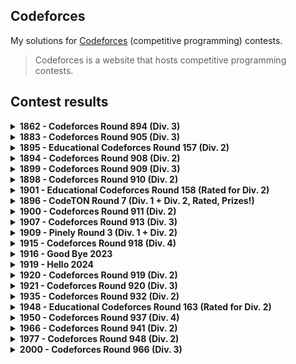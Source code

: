 ## Codeforces

My solutions for [Codeforces](https://codeforces.com) (competitive programming) contests.

> Codeforces is a website that hosts competitive programming contests.

## Contest results

<details>
  <summary>
    <b>1862 - Codeforces Round 894 (Div. 3)</b>
  </summary>

  - [1862 - Codeforces Round 894 (Div. 3)](https://codeforces.com/contest/1862)
  - Final standing: **10802<sup>nd</sup> / 12214**
  - Score: **2**, Penalty: **68**
  - Rating change: **+422** _(now 422, newbie)_

  | Problem | Solved time + Penalties | Solution |
  |--|--|--|
  | A - [Gift Carpet](https://codeforces.com/contest/1862/problem/A) | ✅ 00:25 | [Carpet.js](Contests/1862_Round894_Div3/Carpet.js) |
  | B - [Sequence Game](https://codeforces.com/contest/1862/problem/B) | ✅ 00:43 | [Sequence.js](Contests/1862_Round894_Div3/Sequence.js) |
  | C - [Flower City Fence](https://codeforces.com/contest/1862/problem/C) | ❌ -1 penalty | [Fence.js](Contests/1862_Round894_Div3/Fence.js) |
  | D - [Ice Cream Balls](https://codeforces.com/contest/1862/problem/D) | ❌ | - |
  | E - [Kolya and Movie Theatre](https://codeforces.com/contest/1862/problem/E) | ❌ | - |
  | F - [Magic Will Save the World](https://codeforces.com/contest/1862/problem/F) | ❌ -5 penalties | [Magic.js](Contests/1862_Round894_Div3/Magic.js) |
  | G - [The Great Equalizer](https://codeforces.com/contest/1862/problem/G) | ❌ | - |

</details>

<details>
  <summary>
    <b>1883 - Codeforces Round 905 (Div. 3)</b>
  </summary>

  - [1883 - Codeforces Round 905 (Div. 3)](https://codeforces.com/contest/1883)
  - Final standing: **7235<sup>th</sup> / 12530**
  - Score: **1276**
  - Rating change: **+271** _(now 693, newbie)_

  | Problem | Solved time + Penalties | Solution |
  |--|--|--|
  | A - [Morning](https://codeforces.com/contest/1883/problem/A) | ✅ 00:26 | [A.py](Contests/1883_Round905_Div3/A.py) |
  | B - [Chemistry](https://codeforces.com/contest/1883/problem/B) | ✅ 00:43 | [B.py](Contests/1883_Round905_Div3/B.py) |
  | C - [Raspberries](https://codeforces.com/contest/1883/problem/C) | ❌ | - |
  | D - [In Love](https://codeforces.com/contest/1883/problem/D) | ❌ -3 penalty | [D.py](Contests/1883_Round905_Div3/D.py) |
  | E - [Look Back](https://codeforces.com/contest/1883/problem/E) | ❌ | - |
  | F - [You Are So Beautiful](https://codeforces.com/contest/1883/problem/F) | ❌ | - |
  | G1 - [Dances (Easy version)](https://codeforces.com/contest/1883/problem/G1) | ❌ -2 penalty | [G1.py](Contests/1883_Round905_Div3/G1.py) |
  | G2 - [Dances (Hard Version)](https://codeforces.com/contest/1883/problem/G2) | ❌ | - |

</details>

<details>
  <summary>
    <b>1895 - Educational Codeforces Round 157 (Div. 2)</b>
  </summary>

  - [1895 - Educational Codeforces Round 157 (Div. 2)](https://codeforces.com/contest/1895)
  - Final standing: **10780<sup>th</sup> / 14520**
  - Score: **1**, Penalty: **5**
  - Rating change: **+154** _(now 847, newbie)_

  | Problem | Solved time + Penalties | Solution |
  |--|--|--|
  | A - [Treasure Chest](https://codeforces.com/contest/1895/problem/A) | ✅ 00:05 | [A.py](Contests/1895_Educational_Round157_Div2/A.py) |
  | B - [Points and Minimum Distance](https://codeforces.com/contest/1895/problem/B) | ❌ -1 penalty | [B.py](Contests/1895_Educational_Round157_Div2/B.py) |
  | C - [Torn Lucky Ticket](https://codeforces.com/contest/1895/problem/C) | ❌ -4 penalty | [C.py](Contests/1895_Educational_Round157_Div2/C.py) |
  | D - [XOR Construction](https://codeforces.com/contest/1895/problem/D) | ❌ -5 penalty | [D.py](Contests/1895_Educational_Round157_Div2/D.py) |
  | E - [Infinite Card Game](https://codeforces.com/contest/1895/problem/E) | ❌ | - |
  | F - [Fancy Arrays](https://codeforces.com/contest/1895/problem/F) | ❌ | - |
  | G - [Two Characters, Two Colors](https://codeforces.com/contest/1895/problem/G) | ❌ | - |

</details>

<details>
  <summary>
    <b>1894 - Codeforces Round 908 (Div. 2)</b>
  </summary>

  - [1894 - Codeforces Round 908 (Div. 2)](https://codeforces.com/contest/1894)
  - Final standing: **6478<sup>th</sup> / 10238**
  - Score: **466**
  - Rating change: **+113** _(now 960, newbie)_

  | Problem | Solved time + Penalties | Solution |
  |--|--|--|
  | A - [Secret Sport](https://codeforces.com/contest/1894/problem/A) | ✅ 00:17 | [A.py](Contests/1894_Round908_Div2/A.py) |
  | B - [Two Out of Three](https://codeforces.com/contest/1894/problem/B) | ❌ | - |
  | C - [Anonymous Informant](https://codeforces.com/contest/1894/problem/C) | ❌ | - |
  | D - [Neutral Tonality](https://codeforces.com/contest/1894/problem/D) | ❌ | - |
  | E - [Freedom of Choice](https://codeforces.com/contest/1894/problem/E) | ❌ | - |

</details>

<details>
  <summary>
    <b>1899 - Codeforces Round 909 (Div. 3)</b>
  </summary>

  - [1899 - Codeforces Round 909 (Div. 3)](https://codeforces.com/contest/1899)
  - Final standing: **2980<sup>th</sup> / 9716**
  - Score: **4**, Penalty: **163**
  - Rating change: **+174** _(now 1134, newbie)_

  | Problem | Solved time + Penalties | Solution |
  |--|--|--|
  | A - [Game with Integers](https://codeforces.com/contest/1899/problem/A) | ✅ 00:05 | [A.py](Contests/1899_Round909_Div3/A.py) |
  | B - [250 Thousand Tons of TNT](https://codeforces.com/contest/1899/problem/B) | ✅ 00:29 | [B.py](Contests/1899_Round909_Div3/B.py) |
  | C - [Yarik and Array](https://codeforces.com/contest/1899/problem/C) | ✅ 00:46 | [C.py](Contests/1899_Round909_Div3/C.py) |
  | D - [Yarik and Musical Notes](https://codeforces.com/contest/1899/problem/D) | ❌ -3 penalty | [D.py](Contests/1899_Round909_Div3/D.py) |
  | E - [Queue Sort](https://codeforces.com/contest/1899/problem/E) | ✅ 01:13 (-1 Penalty) | [E.py](Contests/1899_Round909_Div3/E.py) |
  | F - [Alex's whims](https://codeforces.com/contest/1899/problem/F) | ❌ | - |
  | G - [Unusual Entertainment](https://codeforces.com/contest/1899/problem/G) | ❌ | - |

</details>

<details>
  <summary>
    <b>1898 - Codeforces Round 910 (Div. 2)</b>
  </summary>

  - [1898 - Codeforces Round 910 (Div. 2)](https://codeforces.com/contest/1898)
  - Final standing: **3745<sup>th</sup> / 8026**
  - Score: **476**
  - Rating change: **+57** _(now 1191, newbie)_

  | Problem | Solved time + Penalties | Solution |
  |--|--|--|
  | A - [Milica and String](https://codeforces.com/contest/1898/problem/A) | ✅ 00:12 | [A.py](Contests/1898_Round910_Div2/A.py) |
  | B - [Milena and Admirer](https://codeforces.com/contest/1898/problem/B) | ❌ | [B.py](Contests/1898_Round910_Div2/B.py) |
  | C - [Colorful Grid](https://codeforces.com/contest/1898/problem/C) | ❌ | - |
  | D - [Absolute Beauty](https://codeforces.com/contest/1898/problem/D) | ❌ | [D.py](Contests/1898_Round910_Div2/D.py) |
  | E - [Sofia and Strings](https://codeforces.com/contest/1898/problem/E) | ❌ -5 penalty | [E.py](Contests/1898_Round910_Div2/E.py) |
  | F - [Vova Escapes the Matrix](https://codeforces.com/contest/1898/problem/F) | ❌ | - |

</details>

<details>
  <summary>
    <b>1901 - Educational Codeforces Round 158 (Rated for Div. 2)</b>
  </summary>

  - [1901 - Educational Codeforces Round 158 (Rated for Div. 2)](https://codeforces.com/contest/1901)
  - Final standing: **6692<sup>nd</sup> / 11914**
  - Score: **1**, Penalty: **8**
  - Rating change: **-34** _(now 1157, newbie)_

  | Problem | Solved time + Penalties | Solution |
  |--|--|--|
  | A - [Line Trip](https://codeforces.com/contest/1901/problem/A) | ✅ 00:08 | [A.py](Contests/1901_Educational_Round158_Div2/A.py) |
  | B - [Chip and Ribbon](https://codeforces.com/contest/1901/problem/B) | ❌ -1 penalty | [B.py](Contests/1901_Educational_Round158_Div2/B.py) |
  | C - [Add, Divide and Floor](https://codeforces.com/contest/1901/problem/C) | ❌ -2 penalty | [C.py](Contests/1901_Educational_Round158_Div2/C.py) |
  | D - [Yet Another Monster Fight](https://codeforces.com/contest/1901/problem/D) | ❌ -2 penalty | [D.py](Contests/1901_Educational_Round158_Div2/D.py) |
  | E - [Compressed Tree](https://codeforces.com/contest/1901/problem/E) | ❌ | - |
  | F - [Landscaping](https://codeforces.com/contest/1901/problem/F) | ❌ | - |

</details>

<details>
  <summary>
    <b>1896 - CodeTON Round 7 (Div. 1 + Div. 2, Rated, Prizes!)</b>
  </summary>

  - [1896 - CodeTON Round 7 (Div. 1 + Div. 2, Rated, Prizes!)](https://codeforces.com/contest/1896)
  - Final standing: **5593<sup>rd</sup> / 9394**
  - Score: **1256**
  - Rating change: **-14** _(now 1143, newbie)_

  | Problem | Solved time + Penalties | Solution |
  |--|--|--|
  | A - [Jagged Swaps](https://codeforces.com/contest/1896/problem/A) | ✅ 00:07 | [A.py](Contests/1896_CodeTON_Round7_Div2/A.py) |
  | B - [AB Flipping](https://codeforces.com/contest/1896/problem/B) | ✅ 00:26 | [B.py](Contests/1896_CodeTON_Round7_Div2/B.py) |
  | C - [Matching Arrays](https://codeforces.com/contest/1896/problem/C) | ❌ -4 penalty | [C.py](Contests/1896_CodeTON_Round7_Div2/C.py) [C.cpp](Contests/1896_CodeTON_Round7_Div2/C.cpp) |
  | D - [Ones and Twos](https://codeforces.com/contest/1896/problem/D) | ❌ -1 penalty | [D.cpp](Contests/1896_CodeTON_Round7_Div2/D.cpp) |
  | E - [Permutation Sorting](https://codeforces.com/contest/1896/problem/E) | ❌ | - |
  | F - [Bracket Xoring](https://codeforces.com/contest/1896/problem/F) | ❌ | - |
  | G - [Pepe Racing](https://codeforces.com/contest/1896/problem/F) | ❌ | - |
  | H1 - [Cyclic Hamming (Easy Version)](https://codeforces.com/contest/1896/problem/H1) | ❌ | - |
  | H2 - [Cyclic Hamming (Hard Version)](https://codeforces.com/contest/1896/problem/H2) | ❌ | - |

</details>

<details>
  <summary>
    <b>1900 - Codeforces Round 911 (Div. 2)</b>
  </summary>

  - [1900 - Codeforces Round 911 (Div. 2)](https://codeforces.com/contest/1900)
  - Final standing: **8466<sup>th</sup> / 9791**
  - Score: **370**
  - Rating change: **-94** _(now 1049 newbie)_

  | Problem | Solved time + Penalties | Solution |
  |--|--|--|
  | A - [Cover in Water](https://codeforces.com/contest/1900/problem/A) | ✅ 00:40 | [A.py](Contests/1900_Round911_Div2/A.py) |
  | B - [Laura and Operations](https://codeforces.com/contest/1900/problem/B) | ❌ -5 penalty | [B.py](Contests/1900_Round911_Div2/B.py) |
  | C - [Anji's Binary Tree](https://codeforces.com/contest/1900/problem/C) | ❌ -4 penalty | [C.py](Contests/1900_Round911_Div2/C.py) [C.cpp](Contests/1900_Round911_Div2/C.cpp) |
  | D - [Small GCD](https://codeforces.com/contest/1900/problem/D) | ❌ | - |
  | E - [Transitive Graph](https://codeforces.com/contest/1900/problem/E) | ❌ | - |
  | F - [Local Deletions](https://codeforces.com/contest/1900/problem/F) | ❌ | - |

</details>

<details>
  <summary>
    <b>1907 - Codeforces Round 913 (Div. 3)</b>
  </summary>

  - [1907 - Codeforces Round 913 (Div. 3)](https://codeforces.com/contest/1907)
  - Final standing: **3198<sup>th</sup> / 10299**
  - Score: **3**, Penalty: **79**
  - Rating change: **+93** _(now 1142 newbie)_

  | Problem | Solved time + Penalties | Solution |
  |--|--|--|
  | A - [Rook](https://codeforces.com/contest/1907/problem/A) | ✅ 00:05 | [A.py](Contests/1907_Round913_Div3/A.py) |
  | B - [YetnotherrokenKeoard](https://codeforces.com/contest/1907/problem/B) | ✅ 00:12 | [B.py](Contests/1907_Round913_Div3/B.py) |
  | C - [Removal of Unattractive Pairs](https://codeforces.com/contest/1907/problem/C) | ✅ 00:52 (-1 penalty) | [C.py](Contests/1907_Round913_Div3/C.py) |
  | D - [Jumping Through Segments](https://codeforces.com/contest/1907/problem/D) | ❌ -2 penalty | [D.py](Contests/1907_Round913_Div3/D.py) |
  | E - [Good Triples](https://codeforces.com/contest/1907/problem/E) | ❌ | - |
  | F - [Shift and Reverse](https://codeforces.com/contest/1907/problem/F) | ❌ | - |
  | G - [Lights](https://codeforces.com/contest/1907/problem/G) | ❌ | - |

</details>

<details>
  <summary>
    <b>1909 - Pinely Round 3 (Div. 1 + Div. 2)</b>
  </summary>

  - [1909 - Pinely Round 3 (Div. 1 + Div. 2)](https://codeforces.com/contest/1909)
  - Final standing: **6529<sup>th</sup> / 10976**
  - Score: **486**
  - Rating change: **-14** _(now 1128 newbie)_

  | Problem | Solved time + Penalties | Solution |
  |--|--|--|
  | A - [Distinct Buttons](https://codeforces.com/contest/1909/problem/A) | ✅ 00:11 | [A.py](Contests/1909_Pinely_Round3_Div2/A.py) |
  | B - [Make Almost Equal With Mod](https://codeforces.com/contest/1909/problem/B) | ❌ -2 penalty | [B.py](Contests/1909_Pinely_Round3_Div2/B.py) |
  | C - [Heavy Intervals](https://codeforces.com/contest/1909/problem/C) | ❌ -5 penalty | [C.py](Contests/1909_Pinely_Round3_Div2/C.py) |
  | D - [Split Plus K](https://codeforces.com/contest/1909/problem/D) | ❌ | - |
  | E - [Multiple Lamps](https://codeforces.com/contest/1909/problem/E) | ❌ | - |
  | F1 - [Small Permutation Problem (Easy Version)](https://codeforces.com/contest/1909/problem/F1) | ❌ | - |
  | F2 - [Small Permutation Problem (Hard Version)](https://codeforces.com/contest/1909/problem/F2) | ❌ | - |
  | G - [Pumping Lemma](https://codeforces.com/contest/1909/problem/G) | ❌ | - |
  | H - [Parallel Swaps Sort](https://codeforces.com/contest/1909/problem/H) | ❌ | - |
  | I - [Short Permutation Problem](https://codeforces.com/contest/1909/problem/I) | ❌ | - |

</details>

<details>
  <summary>
    <b>1915 - Codeforces Round 918 (Div. 4)</b>
  </summary>

  - [1915 - Codeforces Round 918 (Div. 4)](https://codeforces.com/contest/1915)
  - Final standing: **8845<sup>th</sup> / 12336**
  - Score: **4**, Penalty: **149**
  - Rating change: **-12** _(now 1116 newbie)_

  | Problem | Solved time + Penalties | Solution |
  |--|--|--|
  | A - [Odd One Out](https://codeforces.com/contest/1915/problem/A) | ✅ 00:03 | [A.py](Contests/1915_Round918_Div4/A.py) |
  | B - [Not Quite Latin Square](https://codeforces.com/contest/1915/problem/B) | ✅ 00:05 | [B.py](Contests/1915_Round918_Div4/B.py) |
  | C - [Can I Square?](https://codeforces.com/contest/1915/problem/C) | ✅ 00:09 | [C.py](Contests/1915_Round918_Div4/C.py) |
  | D - [Unnatural Language Processing](https://codeforces.com/contest/1915/problem/D) | ✅ 01:32 (-4 penalty) | [D.py](Contests/1915_Round918_Div4/D.py) |
  | E - [Romantic Glasses](https://codeforces.com/contest/1915/problem/E) | ❌ | [E.py](Contests/1915_Round918_Div4/E.py) |
  | F - [Greetings](https://codeforces.com/contest/1915/problem/F) | ❌ -2 penalty | [F.py](Contests/1915_Round918_Div4/F.py) |
  | G - [Bicycles](https://codeforces.com/contest/1915/problem/G) | ❌ | - |

</details>

<details>
  <summary>
    <b>1916 - Good Bye 2023</b>
  </summary>

  - [1916 - Good Bye 2023](https://codeforces.com/contest/1916)
  - Final standing: **14740<sup>th</sup> / 18653**
  - Score: **115**
  - Rating change: **-59** _(now 1057 newbie)_

  | Problem | Solved time + Penalties | Solution |
  |--|--|--|
  | A - [2023](https://codeforces.com/contest/1916/problem/A) | ✅ 00:35 (-2 penalty) | [A.py](Contests/1916_GoodBye2023/A.py) |
  | B - [Two Divisors](https://codeforces.com/contest/1916/problem/B) | ❌ -2 penalty | [B.py](Contests/1916_GoodBye2023/B.py) |
  | C - [Training Before the Olympiad](https://codeforces.com/contest/1916/problem/C) | - | [C.py](Contests/1916_GoodBye2023/C.py) |
  | D - [Mathematical Problem](https://codeforces.com/contest/1916/problem/D) | ❌ | - |
  | E - [Happy Life in University](https://codeforces.com/contest/1916/problem/E) | ❌ | - |
  | F - [Group Division](https://codeforces.com/contest/1916/problem/F) | ❌ | - |
  | G - [Optimizations From Chelsu](https://codeforces.com/contest/1916/problem/G) | ❌ | - |
  | H1 - [Matrix Rank (Easy Version)](https://codeforces.com/contest/1916/problem/H1) | ❌ | - |
  | H2 - [Matrix Rank (Hard Version)](https://codeforces.com/contest/1916/problem/H2) | ❌ | - |

</details>

<details>
  <summary>
    <b>1919 - Hello 2024</b>
  </summary>

  - [1919 - Hello 2024](https://codeforces.com/contest/1919)
  - Final standing: **3059<sup>th</sup> / 21065**
  - Score: **1465**
  - Rating change: **+179** _(now 1236 pupil)_

  | Problem | Solved time + Penalties | Solution |
  |--|--|--|
  | A - [Wallet Exchange](https://codeforces.com/contest/1919/problem/A) | ✅ 00:04 | [A.py](Contests/1919_Hello2024/A.py) |
  | B - [Plus-Minus Split](https://codeforces.com/contest/1919/problem/B) | ✅ 00:11 | [B.py](Contests/1919_Hello2024/B.py) |
  | C - [Grouping Increases](https://codeforces.com/contest/1919/problem/C) | ✅ 01:23 | [C.py](Contests/1919_Hello2024/C.py) |
  | D - [01 Tree](https://codeforces.com/contest/1919/problem/D) | ❌ | - |
  | E - [Counting Prefixes](https://codeforces.com/contest/1919/problem/E) | ❌ | [E.py](Contests/1919_Hello2024/E.py) |
  | F1 - [Wine Factory (Easy Version)](https://codeforces.com/contest/1919/problem/F1) | ❌ | - |
  | F2 - [Wine Factory (Hard Version)](https://codeforces.com/contest/1919/problem/F2) | ❌ | - |
  | G - [Tree LGM](https://codeforces.com/contest/1919/problem/G) | ❌ | - |
  | H - [Tree Diameter](https://codeforces.com/contest/1919/problem/H) | ❌ | - |

</details>

<details>
  <summary>
    <b>1920 - Codeforces Round 919 (Div. 2)</b>
  </summary>

  - [1920 - Codeforces Round 919 (Div. 2)](https://codeforces.com/contest/1920)
  - Final standing: **7319<sup>th</sup> / 17996**
  - Score: **1160**
  - Rating change: **-7** _(now 1229 pupil)_

  | Problem | Solved time + Penalties | Solution |
  |--|--|--|
  | A - [Satisfying Constraints](https://codeforces.com/contest/1920/problem/A) | ✅ 00:34 | [A.py](Contests/1920_Round919_Div2/A.py) |
  | B - [Summation Game](https://codeforces.com/contest/1920/problem/B) | ✅ 01:08 | [B.py](Contests/1920_Round919_Div2/B.py) |
  | C - [Partitioning the Array](https://codeforces.com/contest/1920/problem/C) | ❌ | - |
  | D - [Array Repetition](https://codeforces.com/contest/1920/problem/D) | ❌ | [D.py](Contests/1920_Round919_Div2/D.py) |
  | E - [Counting Binary Strings](https://codeforces.com/contest/1920/problem/E) | ❌ | - |
  | F1 - [Smooth Sailing (Easy Version)](https://codeforces.com/contest/1920/problem/F1) | ❌ | - |
  | F2 - [Smooth Sailing (Hard Version)](https://codeforces.com/contest/1920/problem/F2) | ❌ | - |

</details>

<details>
  <summary>
    <b>1921 - Codeforces Round 920 (Div. 3)</b>
  </summary>

  - [Codeforces Round 920 (Div. 3)](https://codeforces.com/contest/1921)
  - Final standing: **9160<sup>th</sup> / 14126**
  - Score: **3**, Penalty: **70**
  - Rating change: **-25** _(now 1204 pupil)_

  | Problem | Solved time + Penalties | Solution |
  |--|--|--|
  | A - [Square](https://codeforces.com/contest/1921/problem/A) | ✅ 00:05 | [A.py](Contests/1921_Round920_Div3/A.py) |
  | B - [Arranging Cats](https://codeforces.com/contest/1921/problem/B) | ✅ 00:21 (-1 penalty) | [B.py](Contests/1921_Round920_Div3/B.py) |
  | C - [Sending Messages](https://codeforces.com/contest/1921/problem/C) | ✅ 00:34 | [C.py](Contests/1921_Round920_Div3/C.py) |
  | D - [Very Different Array](https://codeforces.com/contest/1921/problem/D) | ❌ -1 penalty (solved after contest end) | [D.py](Contests/1921_Round920_Div3/D.py) |
  | E - [Eat the Chip](https://codeforces.com/contest/1921/problem/E) | ❌ | [E.py](Contests/1921_Round920_Div3/E.py) |
  | F - [Sum of Progression](https://codeforces.com/contest/1921/problem/F) | ❌ | - |
  | G - [Mischievous Shooter](https://codeforces.com/contest/1921/problem/G) | ❌ | - |

</details>

<details>
  <summary>
    <b>1935 - Codeforces Round 932 (Div. 2)</b>
  </summary>

  - [Codeforces Round 932 (Div. 2)](https://codeforces.com/contest/1935)
  - Final standing: **5918<sup>th</sup> / 19492**
  - Score: **1164**
  - Rating change: **+38** _(now 1242 pupil)_

  | Problem | Solved time + Penalties | Solution |
  |--|--|--|
  | A - [Entertainment in MAC](https://codeforces.com/contest/1935/problem/A) | ✅ 00:11 | [A.py](Contests/1935_Round932_Div2/A.py) |
  | B - [Informatics in MAC](https://codeforces.com/contest/1935/problem/B) | ✅ 00:41 (-1 penalty) | [B.py](Contests/1935_Round932_Div2/B.py) |
  | C - [Messenger in MAC](https://codeforces.com/contest/1935/problem/C) | ❌ -2 penalty | [C.py](Contests/1935_Round932_Div2/C.py) |
  | D - [Exam in MAC](https://codeforces.com/contest/1935/problem/D) | ❌ | - |
  | E - [Distance Learning Courses in MAC](https://codeforces.com/contest/1935/problem/E) | ❌ | - |
  | F - [Andrey's Tree](https://codeforces.com/contest/1935/problem/F) | ❌ | - |

</details>

<details>
  <summary>
    <b>1948 - Educational Codeforces Round 163 (Rated for Div. 2)</b>
  </summary>

  - [Educational Codeforces Round 163 (Rated for Div. 2)](https://codeforces.com/contest/1948)
  - Final standing: **2871<sup>st</sup> / 19282**
  - Score: **3**, Penalty: **73**
  - Rating change: **+93** _(now 1335 pupil)_

  | Problem | Solved time + Penalties | Solution |
  |--|--|--|
  | A - [Special Characters](https://codeforces.com/contest/1948/problem/A) | ✅ 00:06 | [A.py](Contests/1948_Educational_Round163_Div2/A.py) |
  | B - [Array Fix](https://codeforces.com/contest/1948/problem/B) | ✅ 00:21 (-1 penalty) | [B.py](Contests/1948_Educational_Round163_Div2/B.py) |
  | C - [Arrow Path](https://codeforces.com/contest/1948/problem/C) | ✅ 00:36 | [C.py](Contests/1948_Educational_Round163_Div2/C.py) |
  | D - [Tandem Repeats?](https://codeforces.com/contest/1948/problem/D) | ❌ -5 penalty | [D.py](Contests/1948_Educational_Round163_Div2/D.py) |
  | E - [Clique Partition](https://codeforces.com/contest/1948/problem/E) | ❌ | - |
  | F - [Rare Coins](https://codeforces.com/contest/1948/problem/F) | ❌ | - |
  | G - [MST with Matching](https://codeforces.com/contest/1948/problem/G) | ❌ | - |

</details>

<details>
  <summary>
    <b>1950 - Codeforces Round 937 (Div. 4)</b>
  </summary>

  - [1950 - Codeforces Round 937 (Div. 4)](https://codeforces.com/contest/1950)
  - Final standing: **568<sup>th</sup> / 15068**
  - Score: **6**, Penalty: **326**
  - Rating change: **+113** _(now 1448, specialist)_

  | Problem | Solved time + Penalties | Solution |
  |--|--|--|
  | A - [Stair, Peak, or Neither?](https://codeforces.com/contest/1950/problem/A) | ✅ 00:01  | [A.py](Contests/1950_Round937_Div4/A.py) |
  | B - [Upscaling](https://codeforces.com/contest/1950/problem/B) | ✅ 00:05  | [B.py](Contests/1950_Round937_Div4/B.py) |
  | C - [Clock Conversion](https://codeforces.com/contest/1950/problem/C) | ✅ 00:11  | [C.py](Contests/1950_Round937_Div4/C.py) |
  | D - [Product of Binary Decimals](https://codeforces.com/contest/1950/problem/D) | ✅ 01:14  | [D.py](Contests/1950_Round937_Div4/D.py) |
  | E - [Nearly Shortest Repeating Substring](https://codeforces.com/contest/1950/problem/E) | ✅ 00:51 _(2 penalties)_ | [E.py](Contests/1950_Round937_Div4/E.py) |
  | F - [0, 1, 2, Tree!](https://codeforces.com/contest/1950/problem/F) | ❌  | - |
  | G - [Shuffling Songs](https://codeforces.com/contest/1950/problem/G) | ✅ 02:14 _(-3 penalties)_ | [G.py](Contests/1950_Round937_Div4/G.py) |
</details>

<details>
  <summary>
    <b>1966 - Codeforces Round 941 (Div. 2)</b>
  </summary>

  - [1966 - Codeforces Round 941 (Div. 2)](https://codeforces.com/contest/1966)
  - Final standing: **3298<sup>th</sup> / 10015**
  - Score: **2098**
  - Rating change: **-22** _(now 1426, specialist)_

  | Problem | Solved time + Penalties | Solution |
  |--|--|--|
  | A - [Card Exchange](https://codeforces.com/contest/1966/problem/A) | ✅ 00:43  | [A.py](Contests/1966_Round941_Div2/A.py) |
  | B - [Rectangle Filling](https://codeforces.com/contest/1966/problem/B) | ✅ 00:23  | [B.py](Contests/1966_Round941_Div2/B.py) |
  | C - [Everything Nim](https://codeforces.com/contest/1966/problem/C) | ✅ 01:44 _(2 penalties)_ | [C.py](Contests/1966_Round941_Div2/C.py) |
  | D - [Missing Subsequence Sum](https://codeforces.com/contest/1966/problem/D) | ❌  | - |
  | E - [Folding Strip](https://codeforces.com/contest/1966/problem/E) | ❌  | - |
  | F - [Missing Subarray Sum](https://codeforces.com/contest/1966/problem/F) | ❌  | - |
</details>

<details>
  <summary>
    <b>1977 - Codeforces Round 948 (Div. 2)</b>
  </summary>

  - [1977 - Codeforces Round 948 (Div. 2)](https://codeforces.com/contest/1977)
  - Final standing: **6162<sup>nd</sup> / 16479**
  - Score: **1394**
  - Rating change: **-52** _(now 1374, pupil)_

  | Problem | Solved time + Penalties | Solution |
  |--|--|--|
  | A - [Little Nikita](https://codeforces.com/contest/1977/problem/A) | ✅ 00:03  | [A.py](Contests/1977_Round948_Div2/A.py) |
  | B - [Binary Colouring](https://codeforces.com/contest/1977/problem/B) | ✅ 01:10  | [B.py](Contests/1977_Round948_Div2/B.py) |
  | C - [Nikita and LCM](https://codeforces.com/contest/1977/problem/C) | ❌  | - |
  | D - [XORificator](https://codeforces.com/contest/1977/problem/D) | ❌  | - |
  | E - [Tensor](https://codeforces.com/contest/1977/problem/E) | ❌  | - |
</details>

<details>
  <summary>
    <b>2000 - Codeforces Round 966 (Div. 3)</b>
  </summary>

  - [2000 - Codeforces Round 966 (Div. 3)](https://codeforces.com/contest/2000)
  - Final standing: **??<sup>??</sup> / ??**
  - Score: **5**, Penalty: **247**
  - Rating change: **??** _(now ??, ??)_

  | Problem | Solved time + Penalties | Solution |
  |--|--|--|
  | A - [Primary Task](https://codeforces.com/contest/2000/problem/A) | ✅ 00:03  | [A.py](Contests/2000_Round966_Div3/A.py) |
  | B - [Seating in a Bus](https://codeforces.com/contest/2000/problem/B) | ✅ 00:09  | [B.py](Contests/2000_Round966_Div3/B.py) |
  | C - [Numeric String Template](https://codeforces.com/contest/2000/problem/C) | ✅ 00:17  | [C.py](Contests/2000_Round966_Div3/C.py) |
  | D - [Right Left Wrong](https://codeforces.com/contest/2000/problem/D) | ✅ 00:50  | [D.py](Contests/2000_Round966_Div3/D.py) |
  | E - [Photoshoot for Gorillas](https://codeforces.com/contest/2000/problem/E) | ✅ 02:08  | [E.py](Contests/2000_Round966_Div3/E.py) |
  | F - [Color Rows and Columns](https://codeforces.com/contest/2000/problem/F) | ❌  | - |
  | G - [Call During the Journey](https://codeforces.com/contest/2000/problem/G) | ❌  | - |
  | H - [Ksyusha and the Loaded Set](https://codeforces.com/contest/2000/problem/H) | ❌  | - |
</details>
